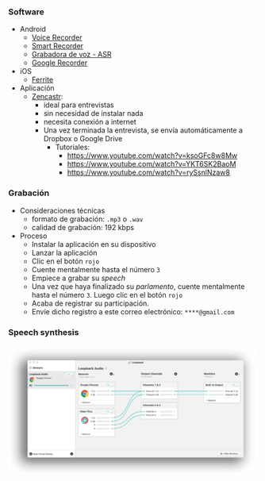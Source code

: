 ### Software

* Android
    - [Voice Recorder](https://play.google.com/store/apps/details?id=com.media.bestrecorder.audiorecorder&hl=en_US)
    - [Smart Recorder](https://play.google.com/store/apps/details?id=com.andrwq.recorder)
    - [Grabadora de voz - ASR](https://play.google.com/store/apps/details?id=com.nll.asr)
    - [Google Recorder](https://play.google.com/store/apps/details?id=com.google.android.apps.recorder&hl=en_US)
* iOS
    - [Ferrite](https://apps.apple.com/es/app/ferrite/id1018780185)
* Aplicación
    - [Zencastr](https://zencastr.com/): 
        - ideal para entrevistas
        - sin necesidad de instalar nada
        - necesita conexión a internet
        - Una vez terminada la entrevista, se envía automáticamente a Dropbox o Google Drive
            - Tutoriales:
                - https://www.youtube.com/watch?v=ksoGFc8w8Mw
                - https://www.youtube.com/watch?v=YKT6SK2BaoM
                - https://www.youtube.com/watch?v=rySsnlNzaw8

### Grabación
* Consideraciones técnicas
    - formato de grabación: `.mp3` o `.wav`
    - calidad de grabación: 192 kbps
* Proceso
    * Instalar la aplicación en su dispositivo
    * Lanzar la aplicación
    * Clic en el botón `rojo`
    * Cuente mentalmente hasta el número `3`
    * Empiece a grabar su _speech_
    * Una vez que haya finalizado su _parlamento_, cuente mentalmente hasta el número `3`. Luego clic en el botón `rojo`
    * Acaba de registrar su participación.
    * Envíe dicho registro a este correo electrónico: `****@gmail.com`
    
### Speech synthesis
![Speech_synthesis](images/122964169-sound_routing.jpg)
